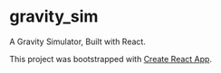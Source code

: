 # gravity_sim

A Gravity Simulator, Built with React.

This project was bootstrapped with [Create React App](https://github.com/facebook/create-react-app).
